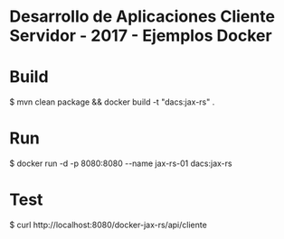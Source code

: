 Desarrollo de Aplicaciones Cliente Servidor - 2017 - Ejemplos Docker
=

# Build
$ mvn clean package && docker build -t "dacs:jax-rs" .

# Run

$ docker run -d -p 8080:8080 --name jax-rs-01 dacs:jax-rs

# Test

$ curl http://localhost:8080/docker-jax-rs/api/cliente

 